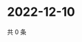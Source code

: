 # 2022-12-10

共 0 条

<!-- BEGIN WEIBO -->
<!-- 最后更新时间 Sat Dec 10 2022 01:13:26 GMT+0800 (China Standard Time) -->

<!-- END WEIBO -->
